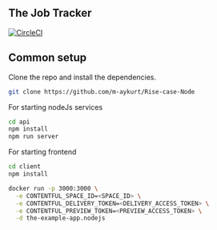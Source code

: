 ## The Job Tracker

[![CircleCI](https://img.shields.io/circleci/project/github/contentful/the-example-app.nodejs.svg)](https://circleci.com/gh/contentful/the-example-app.nodejs)


## Common setup

Clone the repo and install the dependencies.

```bash
git clone https://github.com/m-aykurt/Rise-case-Node
```
For starting nodeJs services

```bash
cd api
npm install
npm run server
```

For starting frontend

```bash
cd client
npm install
```




```bash
docker run -p 3000:3000 \
  -e CONTENTFUL_SPACE_ID=<SPACE_ID> \
  -e CONTENTFUL_DELIVERY_TOKEN=<DELIVERY_ACCESS_TOKEN> \
  -e CONTENTFUL_PREVIEW_TOKEN=<PREVIEW_ACCESS_TOKEN> \
  -d the-example-app.nodejs
```
